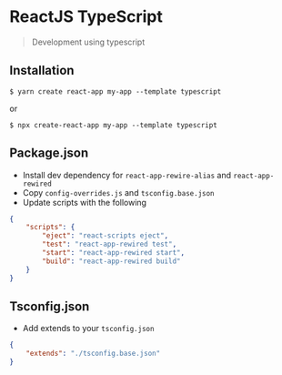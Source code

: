 # ReactJS TypeScript
> Development using typescript

## Installation
```git
$ yarn create react-app my-app --template typescript
```
or
```git
$ npx create-react-app my-app --template typescript
```

## Package.json
- Install dev dependency for `react-app-rewire-alias` and `react-app-rewired`
- Copy `config-overrides.js` and `tsconfig.base.json`
- Update scripts with the following
```json
{
    "scripts": {
        "eject": "react-scripts eject",
        "test": "react-app-rewired test",
        "start": "react-app-rewired start",
        "build": "react-app-rewired build"
    }
}
```

## Tsconfig.json
- Add extends to your `tsconfig.json`
```json
{
    "extends": "./tsconfig.base.json"
}